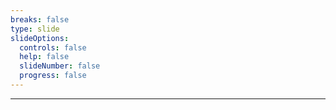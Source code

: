 ```yaml
---
breaks: false
type: slide
slideOptions:
  controls: false
  help: false
  slideNumber: false
  progress: false
---
```


<!-- BEGIN SETTINGS -->

<style>
    .present {
        color: yellow;
        text-align: left;
        padding: 0 2rem;
        font-size: 5rem;
    }
    .present h2, .present h3, .present h4, .present h5, .present h6 {
        font-size: 70%;
        text-transform: uppercase;
        color: yellow;
        opacity: 0.7;
    }
      .col2 {
    display: grid;
    grid-template-columns: repeat(2, 1fr);
    grid-gap: 20px;
  }

  .col2 h2, .col2 p {
    margin: 0;
  }

  .col2 h2 {
    margin-bottom: 5px;
  }

  .col2 h2:nth-of-type(1) {
    grid-column-start: 1;
    grid-column-end: 1;
    grid-row-start: 1;
    grid-row-end: 1;
  }

  .col2 p:nth-of-type(1) {
    grid-column-start: 1;
    grid-column-end: 1;
    grid-row-start: 2;
    grid-row-end: 2;
  }

  .col2 h2:nth-of-type(2) {
    grid-column-start: 2;
    grid-column-end: 2;
    grid-row-start: 1;
    grid-row-end: 1;
  }

  .col2 p:nth-of-type(2) {
    grid-column-start: 2;
    grid-column-end: 2;
    grid-row-start: 2;
    grid-row-end: 2;
  }
</style>


<!-- END SETTINGS -->

---
